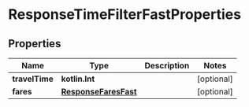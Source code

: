 
# ResponseTimeFilterFastProperties

## Properties
Name | Type | Description | Notes
------------ | ------------- | ------------- | -------------
**travelTime** | **kotlin.Int** |  |  [optional]
**fares** | [**ResponseFaresFast**](ResponseFaresFast.md) |  |  [optional]



